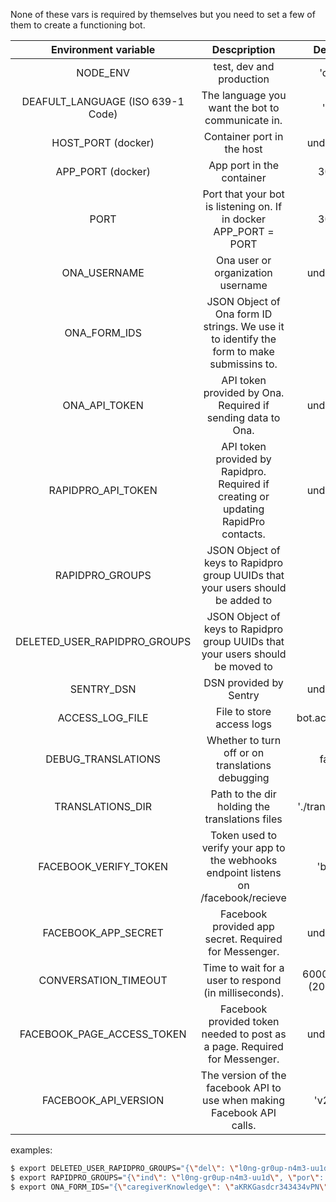 None of these vars is required by themselves but you need to set a few of
them to create a functioning bot.

|        Environment variable      |                                     Descpription                                           |         Default         |
|:--------------------------------:|:------------------------------------------------------------------------------------------:|:-----------------------:|
|NODE_ENV                          |test, dev and production                                                                    |'dev'                    |
|DEAFULT_LANGUAGE (ISO 639-1 Code) |The language you want the bot to communicate in.                                            |'en'                     |
|HOST_PORT (docker)                |Container port in the host                                                                  |undefined                |
|APP_PORT (docker)                 |App port in the container                                                                   |3000                     |
|PORT                              |Port that your bot is listening on. If in docker APP_PORT = PORT                            |3000                     |
|ONA_USERNAME                      |Ona user or organization username                                                           |undefined                |
|ONA_FORM_IDS                      |JSON Object of Ona form ID strings. We use it to identify the form to make submissins to.   |{}                       |
|ONA_API_TOKEN                     |API token provided by Ona. Required if sending data to Ona.                                 |undefined                |
|RAPIDPRO_API_TOKEN                |API token provided by Rapidpro. Required if creating or updating RapidPro contacts.         |undefined                |
|RAPIDPRO_GROUPS                   |JSON Object of keys to Rapidpro group UUIDs that your users should be added to              |{}                       |
|DELETED_USER_RAPIDPRO_GROUPS      |JSON Object of keys to Rapidpro group UUIDs that your users should be moved to              |{}                       |
|SENTRY_DSN                        |DSN provided by Sentry                                                                      |undefined                |
|ACCESS_LOG_FILE                   |File to store access logs                                                                   |bot.access.log           |
|DEBUG_TRANSLATIONS                |Whether to turn off or on translations debugging                                            |false                    |
|TRANSLATIONS_DIR                  |Path to the dir holding the translations files                                              |'./translations'         |
|FACEBOOK_VERIFY_TOKEN             |Token used to verify your app to the webhooks endpoint listens on /facebook/recieve         |'borq'                   |
|FACEBOOK_APP_SECRET               |Facebook provided app secret. Required for Messenger.                                       |undefined                |
|CONVERSATION_TIMEOUT              |Time to wait for a user to respond (in milliseconds).                                       |60000 * 20 (20 mins)     |
|FACEBOOK_PAGE_ACCESS_TOKEN        |Facebook provided token needed to post as a page. Required for Messenger.                   |undefined                |
|FACEBOOK_API_VERSION              |The version of the facebook API to use when making Facebook API calls.                      |'v2.10'                  |




examples:
```bash
$ export DELETED_USER_RAPIDPRO_GROUPS="{\"del\": \"l0ng-gr0up-n4m3-uu1d\"}"
$ export RAPIDPRO_GROUPS="{\"ind\": \"l0ng-gr0up-n4m3-uu1d\", \"por\": \"l0ng-gr0up-n4m3-uu1d\", \"default\": \"l0ng-gr0up-n4m3-uu1d\"}"
$ export ONA_FORM_IDS="{\"caregiverKnowledge\": \"aKRKGasdcr343434vPN\", \"FCI\": \"FCI\", \"srq20 \": \"arfwer333423we\"}"
```
